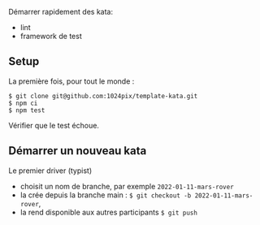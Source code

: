 Démarrer rapidement des kata:
- lint
- framework de test

## Setup

La première fois, pour tout le monde :

```
$ git clone git@github.com:1024pix/template-kata.git
$ npm ci
$ npm test
```

Vérifier que le test échoue.


## Démarrer un nouveau kata

Le premier driver (typist)
- choisit un nom de branche, par exemple `2022-01-11-mars-rover`
- la crée depuis la branche main : `$ git checkout -b 2022-01-11-mars-rover`,
- la rend disponible aux autres participants `$ git push`
